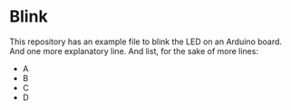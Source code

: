 # Blink

This repository has an example file to blink the LED on an Arduino board.
And one more explanatory line.
And list, for the sake of more lines:

- A
- B
- C
- D
